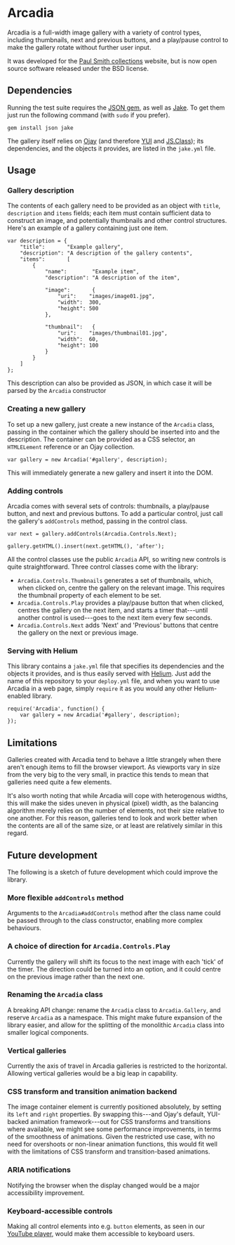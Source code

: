 Arcadia
=======

Arcadia is a full-width image gallery with a variety of control types,
including thumbnails, next and previous buttons, and a play/pause control to
make the gallery rotate without further user input.

It was developed for the [Paul Smith collections][ps] website, but is now open
source software released under the BSD license.


Dependencies
------------

Running the test suite requires the [JSON gem][json], as well as [Jake][jake].
To get them just run the following command (with `sudo` if you prefer).

    gem install json jake

The gallery itself relies on [Ojay][ojay] (and therefore [YUI][yui] and
[JS.Class][jsclass]); its dependencies, and the objects it provides, are listed
in the `jake.yml` file.


Usage
-----

### Gallery description

The contents of each gallery need to be provided as an object with `title`,
`description` and `items` fields; each item must contain sufficient data to
construct an image, and potentially thumbnails and other control structures.
Here's an example of a gallery containing just one item.

    var description = {
        "title":       "Example gallery",
        "description": "A description of the gallery contents",
        "items":       [
            {
                "name":        "Example item",
                "description": "A description of the item",
                
                "image":       {
                    "uri":    "images/image01.jpg",
                    "width":  300,
                    "height": 500
                },
                
                "thumbnail":   {
                    "uri":    "images/thumbnail01.jpg",
                    "width":  60,
                    "height": 100
                }
            }
        ]
    };

This description can also be provided as JSON, in which case it will be parsed
by the `Arcadia` constructor

### Creating a new gallery

To set up a new gallery, just create a new instance of the `Arcadia` class,
passing in the container which the gallery should be inserted into and the
description. The container can be provided as a CSS selector, an `HTMLELement`
reference or an Ojay collection.

    var gallery = new Arcadia('#gallery', description);

This will immediately generate a new gallery and insert it into the DOM.

### Adding controls

Arcadia comes with several sets of controls: thumbnails, a play/pause button,
and next and previous buttons. To add a particular control, just call the
gallery's `addControls` method, passing in the control class.

    var next = gallery.addControls(Arcadia.Controls.Next);
    
    gallery.getHTML().insert(next.getHTML(), 'after');

All the control classes use the public `Arcadia` API, so writing new controls
is quite straightforward. Three control classes come with the library:

* `Arcadia.Controls.Thumbnails` generates a set of thumbnails, which, when
  clicked on, centre the gallery on the relevant image. This requires the
  thumbnail property of each element to be set.
* `Arcadia.Controls.Play` provides a play/pause button that when clicked,
  centres the gallery on the next item, and starts a timer that---until another
  control is used---goes to the next item every few seconds.
* `Arcadia.Controls.Next` adds 'Next' and 'Previous' buttons that centre the
  gallery on the next or previous image.

### Serving with Helium

This library contains a `jake.yml` file that specifies its dependencies and the
objects it provides, and is thus easily served with [Helium][helium]. Just add
the name of this repository to your `deploy.yml` file, and when you want to use
Arcadia in a web page, simply `require` it as you would any other
Helium-enabled library.

    require('Arcadia', function() {
        var gallery = new Arcadia('#gallery', description);
    });


Limitations
-----------

Galleries created with Arcadia tend to behave a little strangely when there
aren't enough items to fill the browser viewport. As viewports vary in size
from the very big to the very small, in practice this tends to mean that
galleries need quite a few elements.

It's also worth noting that while Arcadia will cope with heterogenous widths,
this will make the sides uneven in physical (pixel) width, as the balancing
algorithm merely relies on the number of elements, not their size relative to
one another. For this reason, galleries tend to look and work better when the
contents are all of the same size, or at least are relatively similar in this
regard.


Future development
------------------

The following is a sketch of future development which could improve the
library.

### More flexible `addControls` method

Arguments to the `Arcadia#addControls` method after the class name could be
passed through to the class constructor, enabling more complex behaviours.

### A choice of direction for `Arcadia.Controls.Play`

Currently the gallery will shift its focus to the next image with each 'tick'
of the timer. The direction could be turned into an option, and it could centre
on the previous image rather than the next one.

### Renaming the `Arcadia` class

A breaking API change: rename the `Arcadia` class to `Arcadia.Gallery`, and
reserve `Arcadia` as a namespace. This might make future expansion of the
library easier, and allow for the splitting of the monolithic `Arcadia` class
into smaller logical components.

### Vertical galleries

Currently the axis of travel in Arcadia galleries is restricted to the
horizontal. Allowing vertical galleries would be a big leap in capability.

### CSS transform and transition animation backend

The image container element is currently positioned absolutely, by setting its
`left` and `right` properties. By swapping this---and Ojay's default,
YUI-backed animation framework---out for CSS transforms and transitions where
available, we might see some performance improvements, in terms of the
smoothness of animations. Given the restricted use case, with no need for
overshoots or non-linear animation functions, this would fit well with the
limitations of CSS transform and transition-based animations.

### ARIA notifications

Notifying the browser when the display changed would be a major accessibility
improvement.

### Keyboard-accessible controls

Making all control elements into e.g. `button` elements, as seen in our
[YouTube player][youtube], would make them accessible to keyboard users.


  [json]:     http://flori.github.com/json
  [jake]:     http://github.com/jcoglan/jake
  [ojay]:     http://ojay.othermedia.org
  [yui]:      http://developer.yahoo.com/yui/2/
  [jsclass]:  http://jsclass.jcoglan.com/
  [ps]:       http://www.paulsmith.co.uk/
  [helium]:   http://github.com/othermedia/helium
  [youtube]:  http://github.com/othermedia/youtube
